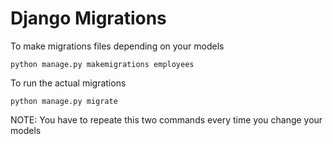 # Django Migrations

To make migrations files depending on your models
```
python manage.py makemigrations employees
```

To run the actual migrations
```
python manage.py migrate
```

NOTE: You have to repeate this two commands every time you change your models